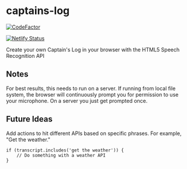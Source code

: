 # captains-log

[![CodeFactor](https://www.codefactor.io/repository/github/toddgoates/captains-log/badge)](https://www.codefactor.io/repository/github/toddgoates/captains-log)

[![Netlify Status](https://api.netlify.com/api/v1/badges/b875d253-15ba-4686-95ba-bee78ebb6d3f/deploy-status)](https://app.netlify.com/sites/romantic-swirles-43dc72/deploys)

Create your own Captain's Log in your browser with the HTML5 Speech Recognition API

## Notes

For best results, this needs to run on a server. If running from local file system, the browser will continuously prompt you for permission to use your microphone. On a server you just get prompted once.

## Future Ideas

Add actions to hit different APIs based on specific phrases. For example, "Get the weather."

```
if (transcript.includes('get the weather')) {
    // Do something with a weather API
}
```
